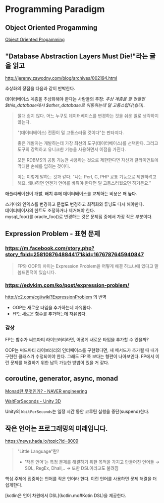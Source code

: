 # Programming Paradigm

## Object Oriented Progamming

[Object Oriented Progamming](./object-oriented-programming.md)

## "Database Abstraction Layers Must Die!"라는 글을 읽고

http://jeremy.zawodny.com/blog/archives/002194.html

추상화의 장점을 다음과 같이 반박한다.

데이터베이스 계층을 추상화해야 한다는 사람들의 주장: *추상 계층을 잘 만들면 $this_database에서 $other_database로 이동하는데 덜 고통스럽다(쉽다).*

>절대 쉽지 않다. 어느 누구도 데이터베이스를 변경하는 것을 쉬운 일로 생각하지 않는다.
>
>"(데이터베이스) 전환이 덜 고통스러울 것이다"는 판타지다.
>
>좋은 개발자는 개발하는데 가장 최선의 도구(데이터베이스)를 선택한다.
>그리고 도구의 강력하고 유니크한 기능을 사용하면서 이점을 가진다.
>
>모든 RDBMS의 공통 기능만 사용하는 것으로 제한한다면 자신과 클라이언트에 막대한 손해를 입히는 것이다.
>
>이는 이렇게 말하는 것과 같다. "나는 Perl, C, PHP 공통 기능으로 제한하려고 해요. 왜냐하면 언젠가 언어를 바꿔야 한다면 덜 고통스러웠으면 하거든요."

애플리케이션이 개발, 배치 후에 데이터베이스를 교체하는 비용은 꽤 높다.

스키마와 인덱스를 변경하고 문법도 변경하고 최적화와 튜닝도 다시 해야한다.\
데이터베이사의 힌트도 조정하거나 제거해야 한다.\
mysql_foo()를 oracle_foo()로 변경하는 것은 문제점 중에서 가장 작은 부분이다.

## Expression Problem - 표현 문제

### https://m.facebook.com/story.php?story_fbid=2581087648844171&id=1676787645940847

> FP와 OOP의 차이는 Expression Problem을
어떻게 해결 하느냐에 있다고 말씀드린적이 있습니다.

### https://edykim.com/ko/post/expression-problem/

http://c2.com/cgi/wiki?ExpressionProblem 의 번역

* OOP는 새로운 타입을 추가하는데 자유롭다.
* FP는새로운 함수를 추가하는데 자유롭다.

### 감상

FP는 함수가 써드파티 라이브러리라면, 어떻게 새로운 타입을 추가할 수 있을까?

OOP는 써드파티 라이브러리의 인터페이스를 구현했다면, 새 메서드가 추가될 때
내가 구현한 클래스가 수정되어야 한다. 그래도 FP 쪽 보다는 형편이 나아보인다.
FP에서 이런 문제를 해결하기 위한 납득 가능한 방법이 있을 거 같다.

## coroutine, generator, async, monad

[Monad란 무엇인가? - NAVER engineering](https://tv.naver.com/v/5340169)

[WaitForSeconds - Unity 3D](https://docs.unity3d.com/ScriptReference/WaitForSeconds.html)

Unity의 `WaitForSeconds`는 일정 시간 동안 코루틴 실행을 중단(suspend)한다.

## 작은 언어는 프로그래밍의 미래입니다.

https://news.hada.io/topic?id=8009

> "Little Language"란?
> * '작은 언어'는 특정 문제를 해결하기 위한 목적을 가지고 만들어진 언어들
>   → SQL, RegEx, Dhall,..
>   → 또한 DSL이라고도 불려짐

핵심 주제에 집중하는 언어를 작은 언어라 한다. 이런 언어를 사용하면 문제 해결을 더 쉽게한다.

[kotlin은 언어 차원에서 DSL](kotlin.md#Kotin DSL)을 제공한다.
